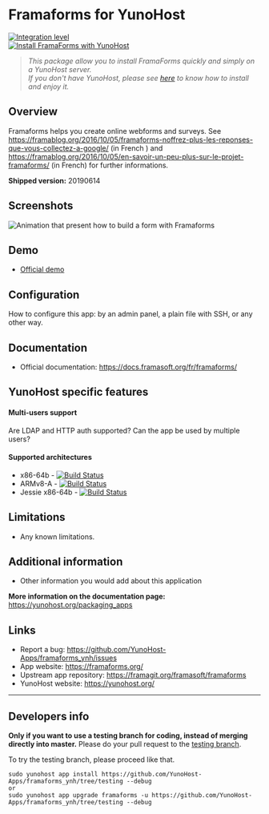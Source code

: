 # Framaforms for YunoHost

[![Integration level](https://dash.yunohost.org/integration/framaforms.svg)](https://dash.yunohost.org/appci/app/framaforms)  
[![Install FramaForms with YunoHost](https://install-app.yunohost.org/install-with-yunohost.png)](https://install-app.yunohost.org/?app=framaforms)

> *This package allow you to install FramaForms quickly and simply on a YunoHost server.  
If you don't have YunoHost, please see [here](https://yunohost.org/#/install) to know how to install and enjoy it.*

## Overview
Framaforms helps you create online webforms and surveys.
See https://framablog.org/2016/10/05/framaforms-noffrez-plus-les-reponses-que-vous-collectez-a-google/ (in French ) and https://framablog.org/2016/10/05/en-savoir-un-peu-plus-sur-le-projet-framaforms/ (in French) for further informations.

**Shipped version:** 20190614

## Screenshots

![Animation that present how to build a form with Framaforms](https://framaforms.org/sites/default/files/imgforms/anim_creation.gif)

## Demo

* [Official demo](https://framaforms.org/)

## Configuration

How to configure this app: by an admin panel, a plain file with SSH, or any other way.

## Documentation

 * Official documentation: https://docs.framasoft.org/fr/framaforms/

## YunoHost specific features

#### Multi-users support

Are LDAP and HTTP auth supported?
Can the app be used by multiple users?

#### Supported architectures

* x86-64b - [![Build Status](https://ci-apps.yunohost.org/ci/logs/framaforms%20%28Apps%29.svg)](https://ci-apps.yunohost.org/ci/apps/framaforms/)
* ARMv8-A - [![Build Status](https://ci-apps-arm.yunohost.org/ci/logs/framaforms%20%28Apps%29.svg)](https://ci-apps-arm.yunohost.org/ci/apps/framaforms/)
* Jessie x86-64b - [![Build Status](https://ci-stretch.nohost.me/ci/logs/framaforms%20%28Apps%29.svg)](https://ci-stretch.nohost.me/ci/apps/framaforms/)

## Limitations

* Any known limitations.

## Additional information

* Other information you would add about this application

**More information on the documentation page:**  
https://yunohost.org/packaging_apps

## Links

 * Report a bug: https://github.com/YunoHost-Apps/framaforms_ynh/issues
 * App website: https://framaforms.org/
 * Upstream app repository: https://framagit.org/framasoft/framaforms
 * YunoHost website: https://yunohost.org/

---

Developers info
----------------

**Only if you want to use a testing branch for coding, instead of merging directly into master.**
Please do your pull request to the [testing branch](https://github.com/YunoHost-Apps/framaforms_ynh/tree/testing).

To try the testing branch, please proceed like that.
```
sudo yunohost app install https://github.com/YunoHost-Apps/framaforms_ynh/tree/testing --debug
or
sudo yunohost app upgrade framaforms -u https://github.com/YunoHost-Apps/framaforms_ynh/tree/testing --debug
```
